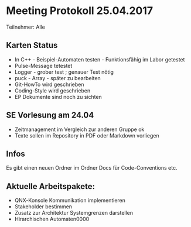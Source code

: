 # Meeting Protokoll 25.04.2017
Teilnehmer: Alle
## Karten Status
* In C++ - Beispiel-Automaten testen - Funktionsfähig im Labor getestet
* Pulse-Message tetestet
* Logger - grober test ; genauer Test nötig
* puck - Array - später zu bearbeiten
* Git-HowTo wird geschrieben
* Coding-Style wird geschrieben
* EP Dokumente sind noch zu sichten

## SE Vorlesung am 24.04
* Zeitmanagement im Vergleich zur anderen Gruppe ok  
* Texte sollen im Repository in PDF oder Markdown vorliegen

## Infos
Es gibt einen neuen Ordner im Ordner Docs für Code-Conventions etc.

## Aktuelle Arbeitspakete:
* QNX-Konsole Kommunikation implementieren  
* Stakeholder bestimmen
* Zusatz zur Architektur Systemgrenzen darstellen  
* Hirarchischen Automaten0000